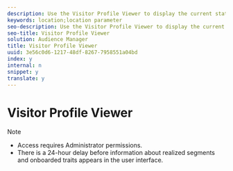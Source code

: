 ```yaml
---
description: Use the Visitor Profile Viewer to display the current state of a user profile for the current browser, including its traits and segments. For each trait, you can view its SID, name, details about how visitor traits were realized (first- or third-party), the realization date, and the frequency of realizations. For each segment, you can view its SID, name, and the segment membership date. You can also view the visitor profile for another Audience Manager profile ID (UUID). The Visitor Profile Viewer is helpful for troubleshooting purposes.
keywords: location;location parameter
seo-description: Use the Visitor Profile Viewer to display the current state of a user profile for the current browser, including its traits and segments. For each trait, you can view its SID, name, details about how visitor traits were realized (first- or third-party), the realization date, and the frequency of realizations. For each segment, you can view its SID, name, and the segment membership date. You can also view the visitor profile for another Audience Manager profile ID (UUID). The Visitor Profile Viewer is helpful for troubleshooting purposes.
seo-title: Visitor Profile Viewer
solution: Audience Manager
title: Visitor Profile Viewer
uuid: 3e56c0d6-1217-48df-8267-7958551a04bd
index: y
internal: n
snippet: y
translate: y
---
```


# Visitor Profile Viewer


>[!NOTE]
>
>
>* Access requires Administrator permissions.
>* There is a 24-hour delay before information about realized segments and onboarded traits appears in the user interface.

><!-- Traits that are not part of a segment will not appear in the
<span class="wintitle"> Visitor Profile Viewer</span>. -->




>1. Click **[!UICONTROL  Tools]** > **[!UICONTROL  Visitor Profile Viewer]**.
>
>1. *(Optional)* Click the trait name to display that trait in the Trait Builder.
>   For more information, see [ Traits](../c_features/c_tb_overview/c_tb_overview.md#concept_422CE72B2125457B8C2954BF06102332). 
>
>1. *(Optional)* Click the segment name to display that segment in the Segment Builder.
>   For more information, see [ Segments](../c_features/c_segments/c_segments.md#concept_2044B3AC34AC46669EE7D9292380BE0C). 
>
>1. *(Conditional)* In the **[!UICONTROL  UUID]** box, specify another Audience Manager profile ID, then click **[!UICONTROL  Refresh]** to view the traits and segments for that user.

